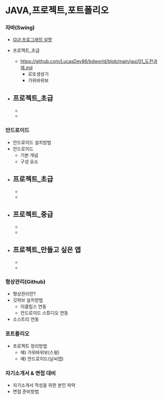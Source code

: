 # JAVA,프로젝트,포트폴리오

### 자바(Swing)
- [GUI 프로그래밍 설명](https://github.com/LucasDev86/bdworld/blob/main/gui/gui.md)
* 프로젝트_초급
  - https://github.com/LucasDev86/bdworld/blob/main/gui/01_도전과제.md
    - 로또생성기
    - 가위바위보
    
* 프로젝트_초급
  - 
    - 
    - 

### 안드로이드
* 안드로이드 설치방법
* 안드로이드
  - 기본 개념
  - 구성 요소
* 프로젝트_초급
  - 
    - 
    - 
* 프로젝트_중급
  - 
    - 
    - 
* 프로젝트_만들고 싶은 앱
  - 
    - 
    - 
### 형상관리(Github)
* 형상관리란?
* 깃허브 설치방법
  - 이클립스 연동
  - 안드로이드 스튜디오 연동
* 소스트리 연동

### 포트폴리오
* 프로젝트 정리방법
  - 예) 가위바위보(스윙)
  - 예) 안드로이드(날씨앱)
  
### 자기소개서 & 면접 대비
* 자기소개서 작성을 위한 본인 파악
* 면접 준비방법



